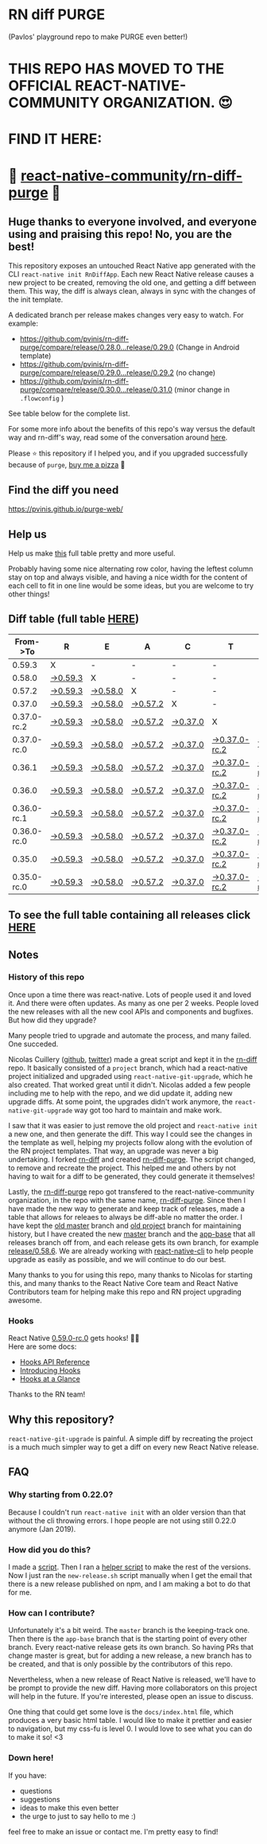 # RN diff PURGE
(Pavlos' playground repo to make PURGE even better!)

# THIS REPO HAS MOVED TO THE OFFICIAL REACT-NATIVE-COMMUNITY ORGANIZATION. 😍
# FIND IT HERE:  
# 💪 [react-native-community/rn-diff-purge](https://github.com/react-native-community/rn-diff-purge) 🎉
## Huge thanks to everyone involved, and everyone using and praising this repo! No, you are the best!

This repository exposes an untouched React Native app generated with the CLI
`react-native init RnDiffApp`. Each new React Native release causes a new project to be created, removing the old one, and getting a diff between them. This way, the diff is always clean, always in sync with the changes of the init template.

A dedicated branch per release makes changes very easy
to watch. For example:

* https://github.com/pvinis/rn-diff-purge/compare/release/0.28.0...release/0.29.0
(Change in Android template)
* https://github.com/pvinis/rn-diff-purge/compare/release/0.29.0...release/0.29.2
(no change)
* https://github.com/pvinis/rn-diff-purge/compare/release/0.30.0...release/0.31.0
(minor change in `.flowconfig` )

See table below for the complete list.

For some more info about the benefits of this repo's way versus the default way and rn-diff's way, read some of the conversation around [here](https://github.com/react-native-community/discussions-and-proposals/issues/68#issuecomment-452227478).

Please :star: this repository if I helped you, and if you upgraded successfully because of `purge`, [buy me a pizza](https://www.buymeacoffee.com/DGWwHVZ4s) :pizza:

## Find the diff you need
https://pvinis.github.io/purge-web/

## Help us
Help us make [this](https://pvinis.github.io/rn-diff-purge) full table pretty and more useful.

Probably having some nice alternating row color, having the leftest column stay on top and always visible, and having a nice width for the content of each cell to fit in one line would be some ideas, but you are welcome to try other things!

## Diff table (full table [HERE](https://pvinis.github.io/rn-diff-purge))

| From->To    | R                                                                                               | E                                                                                               | A                                                                                               | C                                                                                               | T                                                                                                         |                                                                                                           | N                                                                                               | A                                                                                               | T                                                                                                         | I                                                                                                         | V                                                                                               | E   |
| ----------- | ----------------------------------------------------------------------------------------------- | ----------------------------------------------------------------------------------------------- | ----------------------------------------------------------------------------------------------- | ----------------------------------------------------------------------------------------------- | --------------------------------------------------------------------------------------------------------- | --------------------------------------------------------------------------------------------------------- | ----------------------------------------------------------------------------------------------- | ----------------------------------------------------------------------------------------------- | --------------------------------------------------------------------------------------------------------- | --------------------------------------------------------------------------------------------------------- | ----------------------------------------------------------------------------------------------- | --- |
| 0.59.3      | X                                                                                               | -                                                                                               | -                                                                                               | -                                                                                               | -                                                                                                         | -                                                                                                         | -                                                                                               | -                                                                                               | -                                                                                                         | -                                                                                                         | -                                                                                               | -   |
| 0.58.0      | [->0.59.3](https://github.com/pvinis/rn-diff-purge/compare/release/0.58.0..release/0.59.3)      | X                                                                                               | -                                                                                               | -                                                                                               | -                                                                                                         | -                                                                                                         | -                                                                                               | -                                                                                               | -                                                                                                         | -                                                                                                         | -                                                                                               | -   |
| 0.57.2      | [->0.59.3](https://github.com/pvinis/rn-diff-purge/compare/release/0.57.2..release/0.59.3)      | [->0.58.0](https://github.com/pvinis/rn-diff-purge/compare/release/0.57.2..release/0.58.0)      | X                                                                                               | -                                                                                               | -                                                                                                         | -                                                                                                         | -                                                                                               | -                                                                                               | -                                                                                                         | -                                                                                                         | -                                                                                               | -   |
| 0.37.0      | [->0.59.3](https://github.com/pvinis/rn-diff-purge/compare/release/0.37.0..release/0.59.3)      | [->0.58.0](https://github.com/pvinis/rn-diff-purge/compare/release/0.37.0..release/0.58.0)      | [->0.57.2](https://github.com/pvinis/rn-diff-purge/compare/release/0.37.0..release/0.57.2)      | X                                                                                               | -                                                                                                         | -                                                                                                         | -                                                                                               | -                                                                                               | -                                                                                                         | -                                                                                                         | -                                                                                               | -   |
| 0.37.0-rc.2 | [->0.59.3](https://github.com/pvinis/rn-diff-purge/compare/release/0.37.0-rc.2..release/0.59.3) | [->0.58.0](https://github.com/pvinis/rn-diff-purge/compare/release/0.37.0-rc.2..release/0.58.0) | [->0.57.2](https://github.com/pvinis/rn-diff-purge/compare/release/0.37.0-rc.2..release/0.57.2) | [->0.37.0](https://github.com/pvinis/rn-diff-purge/compare/release/0.37.0-rc.2..release/0.37.0) | X                                                                                                         | -                                                                                                         | -                                                                                               | -                                                                                               | -                                                                                                         | -                                                                                                         | -                                                                                               | -   |
| 0.37.0-rc.0 | [->0.59.3](https://github.com/pvinis/rn-diff-purge/compare/release/0.37.0-rc.0..release/0.59.3) | [->0.58.0](https://github.com/pvinis/rn-diff-purge/compare/release/0.37.0-rc.0..release/0.58.0) | [->0.57.2](https://github.com/pvinis/rn-diff-purge/compare/release/0.37.0-rc.0..release/0.57.2) | [->0.37.0](https://github.com/pvinis/rn-diff-purge/compare/release/0.37.0-rc.0..release/0.37.0) | [->0.37.0-rc.2](https://github.com/pvinis/rn-diff-purge/compare/release/0.37.0-rc.0..release/0.37.0-rc.2) | X                                                                                                         | -                                                                                               | -                                                                                               | -                                                                                                         | -                                                                                                         | -                                                                                               | -   |
| 0.36.1      | [->0.59.3](https://github.com/pvinis/rn-diff-purge/compare/release/0.36.1..release/0.59.3)      | [->0.58.0](https://github.com/pvinis/rn-diff-purge/compare/release/0.36.1..release/0.58.0)      | [->0.57.2](https://github.com/pvinis/rn-diff-purge/compare/release/0.36.1..release/0.57.2)      | [->0.37.0](https://github.com/pvinis/rn-diff-purge/compare/release/0.36.1..release/0.37.0)      | [->0.37.0-rc.2](https://github.com/pvinis/rn-diff-purge/compare/release/0.36.1..release/0.37.0-rc.2)      | [->0.37.0-rc.0](https://github.com/pvinis/rn-diff-purge/compare/release/0.36.1..release/0.37.0-rc.0)      | X                                                                                               | -                                                                                               | -                                                                                                         | -                                                                                                         | -                                                                                               | -   |
| 0.36.0      | [->0.59.3](https://github.com/pvinis/rn-diff-purge/compare/release/0.36.0..release/0.59.3)      | [->0.58.0](https://github.com/pvinis/rn-diff-purge/compare/release/0.36.0..release/0.58.0)      | [->0.57.2](https://github.com/pvinis/rn-diff-purge/compare/release/0.36.0..release/0.57.2)      | [->0.37.0](https://github.com/pvinis/rn-diff-purge/compare/release/0.36.0..release/0.37.0)      | [->0.37.0-rc.2](https://github.com/pvinis/rn-diff-purge/compare/release/0.36.0..release/0.37.0-rc.2)      | [->0.37.0-rc.0](https://github.com/pvinis/rn-diff-purge/compare/release/0.36.0..release/0.37.0-rc.0)      | [->0.36.1](https://github.com/pvinis/rn-diff-purge/compare/release/0.36.0..release/0.36.1)      | X                                                                                               | -                                                                                                         | -                                                                                                         | -                                                                                               | -   |
| 0.36.0-rc.1 | [->0.59.3](https://github.com/pvinis/rn-diff-purge/compare/release/0.36.0-rc.1..release/0.59.3) | [->0.58.0](https://github.com/pvinis/rn-diff-purge/compare/release/0.36.0-rc.1..release/0.58.0) | [->0.57.2](https://github.com/pvinis/rn-diff-purge/compare/release/0.36.0-rc.1..release/0.57.2) | [->0.37.0](https://github.com/pvinis/rn-diff-purge/compare/release/0.36.0-rc.1..release/0.37.0) | [->0.37.0-rc.2](https://github.com/pvinis/rn-diff-purge/compare/release/0.36.0-rc.1..release/0.37.0-rc.2) | [->0.37.0-rc.0](https://github.com/pvinis/rn-diff-purge/compare/release/0.36.0-rc.1..release/0.37.0-rc.0) | [->0.36.1](https://github.com/pvinis/rn-diff-purge/compare/release/0.36.0-rc.1..release/0.36.1) | [->0.36.0](https://github.com/pvinis/rn-diff-purge/compare/release/0.36.0-rc.1..release/0.36.0) | X                                                                                                         | -                                                                                                         | -                                                                                               | -   |
| 0.36.0-rc.0 | [->0.59.3](https://github.com/pvinis/rn-diff-purge/compare/release/0.36.0-rc.0..release/0.59.3) | [->0.58.0](https://github.com/pvinis/rn-diff-purge/compare/release/0.36.0-rc.0..release/0.58.0) | [->0.57.2](https://github.com/pvinis/rn-diff-purge/compare/release/0.36.0-rc.0..release/0.57.2) | [->0.37.0](https://github.com/pvinis/rn-diff-purge/compare/release/0.36.0-rc.0..release/0.37.0) | [->0.37.0-rc.2](https://github.com/pvinis/rn-diff-purge/compare/release/0.36.0-rc.0..release/0.37.0-rc.2) | [->0.37.0-rc.0](https://github.com/pvinis/rn-diff-purge/compare/release/0.36.0-rc.0..release/0.37.0-rc.0) | [->0.36.1](https://github.com/pvinis/rn-diff-purge/compare/release/0.36.0-rc.0..release/0.36.1) | [->0.36.0](https://github.com/pvinis/rn-diff-purge/compare/release/0.36.0-rc.0..release/0.36.0) | [->0.36.0-rc.1](https://github.com/pvinis/rn-diff-purge/compare/release/0.36.0-rc.0..release/0.36.0-rc.1) | X                                                                                                         | -                                                                                               | -   |
| 0.35.0      | [->0.59.3](https://github.com/pvinis/rn-diff-purge/compare/release/0.35.0..release/0.59.3)      | [->0.58.0](https://github.com/pvinis/rn-diff-purge/compare/release/0.35.0..release/0.58.0)      | [->0.57.2](https://github.com/pvinis/rn-diff-purge/compare/release/0.35.0..release/0.57.2)      | [->0.37.0](https://github.com/pvinis/rn-diff-purge/compare/release/0.35.0..release/0.37.0)      | [->0.37.0-rc.2](https://github.com/pvinis/rn-diff-purge/compare/release/0.35.0..release/0.37.0-rc.2)      | [->0.37.0-rc.0](https://github.com/pvinis/rn-diff-purge/compare/release/0.35.0..release/0.37.0-rc.0)      | [->0.36.1](https://github.com/pvinis/rn-diff-purge/compare/release/0.35.0..release/0.36.1)      | [->0.36.0](https://github.com/pvinis/rn-diff-purge/compare/release/0.35.0..release/0.36.0)      | [->0.36.0-rc.1](https://github.com/pvinis/rn-diff-purge/compare/release/0.35.0..release/0.36.0-rc.1)      | [->0.36.0-rc.0](https://github.com/pvinis/rn-diff-purge/compare/release/0.35.0..release/0.36.0-rc.0)      | X                                                                                               | -   |
| 0.35.0-rc.0 | [->0.59.3](https://github.com/pvinis/rn-diff-purge/compare/release/0.35.0-rc.0..release/0.59.3) | [->0.58.0](https://github.com/pvinis/rn-diff-purge/compare/release/0.35.0-rc.0..release/0.58.0) | [->0.57.2](https://github.com/pvinis/rn-diff-purge/compare/release/0.35.0-rc.0..release/0.57.2) | [->0.37.0](https://github.com/pvinis/rn-diff-purge/compare/release/0.35.0-rc.0..release/0.37.0) | [->0.37.0-rc.2](https://github.com/pvinis/rn-diff-purge/compare/release/0.35.0-rc.0..release/0.37.0-rc.2) | [->0.37.0-rc.0](https://github.com/pvinis/rn-diff-purge/compare/release/0.35.0-rc.0..release/0.37.0-rc.0) | [->0.36.1](https://github.com/pvinis/rn-diff-purge/compare/release/0.35.0-rc.0..release/0.36.1) | [->0.36.0](https://github.com/pvinis/rn-diff-purge/compare/release/0.35.0-rc.0..release/0.36.0) | [->0.36.0-rc.1](https://github.com/pvinis/rn-diff-purge/compare/release/0.35.0-rc.0..release/0.36.0-rc.1) | [->0.36.0-rc.0](https://github.com/pvinis/rn-diff-purge/compare/release/0.35.0-rc.0..release/0.36.0-rc.0) | [->0.35.0](https://github.com/pvinis/rn-diff-purge/compare/release/0.35.0-rc.0..release/0.35.0) | X   |

## To see the full table containing all releases click [HERE](https://pvinis.github.io/rn-diff-purge)

## Notes

### History of this repo

Once upon a time there was react-native. Lots of people used it and loved it. And there were often updates. As many as one per 2 weeks. People loved the new releases with all the new cool APIs and components and bugfixes. But how did they upgrade?

Many people tried to upgrade and automate the process, and many failed. One succeded.

Nicolas Cuillery ([github](https://github.com/ncuillery), [twitter](https://twitter.com/ncuillery)) made a great script and kept it in the [rn-diff](https://github.com/ncuillery/rn-diff) repo. It basically consisted of a `project` branch, which had a react-native project initialized and upgraded using `react-native-git-upgrade`, which he also created. That worked great until it didn't. Nicolas added a few people including me to help with the repo, and we did update it, adding new upgrade diffs. At some point, the upgrades didn't work anymore, the `react-native-git-upgrade` way got too hard to maintain and make work.

I saw that it was easier to just remove the old project and `react-native init` a new one, and then generate the diff. This way I could see the changes in the template as well, helping my projects follow along with the evolution of the RN project templates. That way, an upgrade was never a big undertaking. I forked [rn-diff](https://github.com/ncuillery/rn-diff) and created [rn-diff-purge](https://github.com/pvinis/rn-diff-purge). The script changed, to remove and recreate the project. This helped me and others by not having to wait for a diff to be generated, they could generate it themselves!

Lastly, the [rn-diff-purge](https://github.com/pvinis/rn-diff-purge) repo got transfered to the react-native-community organization, in the repo with the same name, [rn-diff-purge](https://github.com/react-native-community/rn-diff-purge). Since then I have made the new way to generate and keep track of releases, made a table that allows for releaes to always be diff-able no matter the order. I have kept the [old master](https://github.com/pvinis/rn-diff-purge/tree/old/master) branch and [old project](https://github.com/pvinis/rn-diff-purge/tree/old/project) branch for maintaining history, but I have created the new [master](https://github.com/pvinis/rn-diff-purge/tree/master) branch and the [app-base](https://github.com/pvinis/rn-diff-purge/tree/app-base) that all releases branch off from, and each release gets its own branch, for example [release/0.58.6](https://github.com/pvinis/rn-diff-purge/tree/release/0.58.6). We are already working with [react-native-cli](https://github.com/react-native-community/react-native-cli) to help people upgrade as easily as possible, and we will continue to do our best.

Many thanks to you for using this repo, many thanks to Nicolas for starting this, and many thanks to the React Native Core team and React Native Contributors team for helping make this repo and RN project upgrading awesome.

### Hooks
React Native [0.59.0-rc.0](https://github.com/pvinis/rn-diff-purge#version-changes) gets hooks! 🎉🥳  
Here are some docs:
- [Hooks API Reference](https://reactjs.org/docs/hooks-reference.html)
- [Introducing Hooks](https://reactjs.org/docs/hooks-intro.html)
- [Hooks at a Glance](https://reactjs.org/docs/hooks-overview.html)

Thanks to the RN team!

## Why this repository?
`react-native-git-upgrade` is painful. A simple diff by recreating the project is a much much simpler way to get a diff on every new React Native release.

## FAQ

### Why starting from 0.22.0?

Because I couldn't run `react-native init` with an older version than that without the cli throwing errors. I hope people are not using still 0.22.0 anymore (Jan 2019).

### How did you do this?

I made a [script](https://github.com/pvinis/rn-diff-purge/blob/master/new-release.sh). Then I ran a [helper script](https://github.com/pvinis/rn-diff-purge/blob/master/new-release.sh) to make the rest of the versions.
Now I just ran the `new-release.sh` script manually when I get the email that there is a new release published on npm, and I am making a bot to do that for me.

### How can I contribute?

Unfortunately it's a bit weird. The `master` branch is the keeping-track one. Then there is the `app-base` branch that is the starting point of every other branch. Every react-native release gets its own branch. So having PRs that change master is great, but for adding a new release, a new branch has to be created, and that is only possible by the contributors of this repo.

Nevertheless, when a new release of React Native is released, we'll have to be prompt to provide
the new diff. Having more collaborators on this project will help in the future. If you're interested, please open an issue to discuss.

One thing that could get some love is the `docs/index.html` file, which produces a very basic html table. I would like to make it prettier and easier to navigation, but my css-fu is level 0. I would love to see what you can do to make it so! <3

### Down here!

If you have: 
- questions
- suggestions
- ideas to make this even better
- the urge to just to say hello to me :)

feel free to make an issue or contact me. I'm pretty easy to find!
